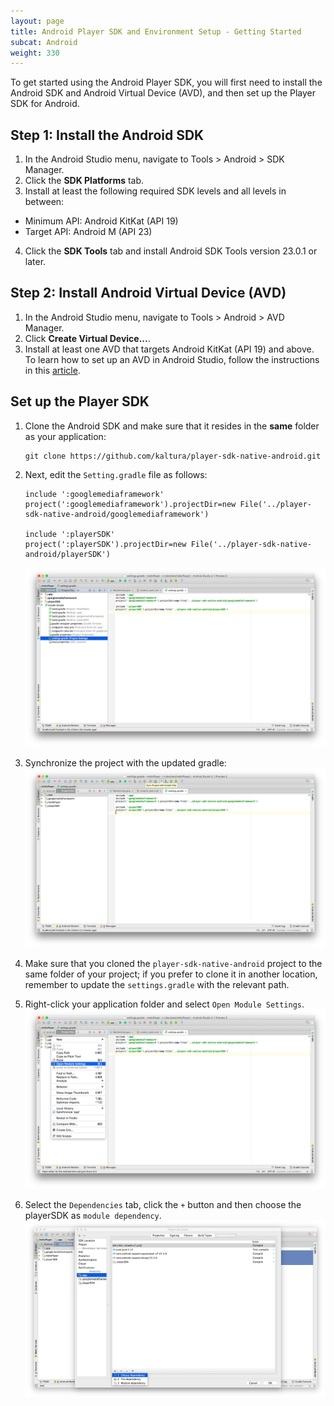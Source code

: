 ```yaml
---
layout: page
title: Android Player SDK and Environment Setup - Getting Started 
subcat: Android
weight: 330
---
```


To get started using the Android Player SDK, you will first need to install the Android SDK and Android Virtual Device (AVD), and then set up the Player SDK for Android.

## Step 1: Install the Android SDK  

1. In the Android Studio menu, navigate to Tools > Android > SDK Manager.
2. Click the **SDK Platforms** tab.
3. Install at least the following required SDK levels and all levels in between: 
 * Minimum API: Android KitKat (API 19)
 * Target API: Android M (API 23)
4. Click the **SDK Tools** tab and install Android SDK Tools version 23.0.1 or later.

## Step 2: Install Android Virtual Device (AVD)  

1. In the Android Studio menu, navigate to Tools > Android > AVD Manager.
2. Click **Create Virtual Device...**.
3. Install at least one AVD that targets Android KitKat (API 19) and above. To learn how to set up an AVD in Android Studio, follow the instructions in this [article](developer.android.com/guide/developing/devices/managing-avds.html).

## Set up the Player SDK  

1. Clone the Android SDK and make sure that it resides in the **same** folder as your application:
	```
	git clone https://github.com/kaltura/player-sdk-native-android.git
	```
2. Next, edit the ```Setting.gradle``` file as follows:

    ```
    include ':googlemediaframework'
    project(':googlemediaframework').projectDir=new File('../player-sdk-native-android/googlemediaframework')

    include ':playerSDK'
    project(':playerSDK').projectDir=new File('../player-sdk-native-android/playerSDK')
    ```
    ![settings.gradle](./images/settings.gradle.png)

3. Synchronize the project with the updated gradle:
    ![SyncProjectWithGradleProject](./images/SyncProjectWithGradleProject.png)

4. Make sure that you cloned the ```player-sdk-native-android``` project to the same folder of your project; if you prefer to clone it in another location, remember to update the ```settings.gradle``` with the relevant path.

5. Right-click your application folder and select ```Open Module Settings```.
    ![OpenModuleSetting](./images/OpenModuleSetting.png)

6. Select the ```Dependencies``` tab, click the ```+``` button and then choose the playerSDK as ```module dependency```.
    ![Dependencies](./images/Dependencies.png)

